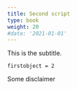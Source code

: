 ```yaml
---
title: Second script
type: book
weight: 20
#date: '2021-01-01'
---
```


This is the subtitle.

<!-- {{< icon name="clock" pack="fas" >}} 1-2 hours per week, for 8 weeks -->

```
firstobject = 2
```

Some disclaimer
